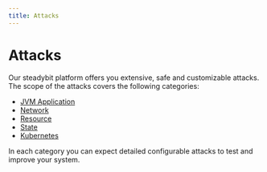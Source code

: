 ```yaml
---
title: Attacks
---
```


# Attacks

Our steadybit platform offers you extensive, safe and customizable attacks. The scope of the attacks covers the following categories:

* [JVM Application](application.md)
* [Network](network.md)
* [Resource](resource.md)
* [State](state.md)
* [Kubernetes](kubernetes.md)

In each category you can expect detailed configurable attacks to test and improve your system.
